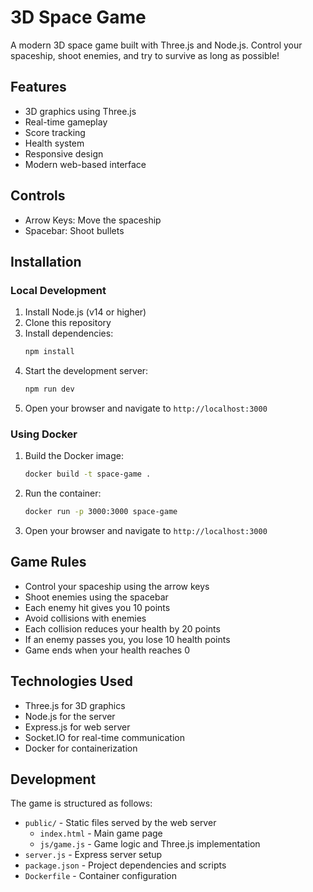 # 3D Space Game

A modern 3D space game built with Three.js and Node.js. Control your spaceship, shoot enemies, and try to survive as long as possible!

## Features

- 3D graphics using Three.js
- Real-time gameplay
- Score tracking
- Health system
- Responsive design
- Modern web-based interface

## Controls

- Arrow Keys: Move the spaceship
- Spacebar: Shoot bullets

## Installation

### Local Development

1. Install Node.js (v14 or higher)
2. Clone this repository
3. Install dependencies:
   ```bash
   npm install
   ```
4. Start the development server:
   ```bash
   npm run dev
   ```
5. Open your browser and navigate to `http://localhost:3000`

### Using Docker

1. Build the Docker image:
   ```bash
   docker build -t space-game .
   ```
2. Run the container:
   ```bash
   docker run -p 3000:3000 space-game
   ```
3. Open your browser and navigate to `http://localhost:3000`

## Game Rules

- Control your spaceship using the arrow keys
- Shoot enemies using the spacebar
- Each enemy hit gives you 10 points
- Avoid collisions with enemies
- Each collision reduces your health by 20 points
- If an enemy passes you, you lose 10 health points
- Game ends when your health reaches 0

## Technologies Used

- Three.js for 3D graphics
- Node.js for the server
- Express.js for web server
- Socket.IO for real-time communication
- Docker for containerization

## Development

The game is structured as follows:
- `public/` - Static files served by the web server
  - `index.html` - Main game page
  - `js/game.js` - Game logic and Three.js implementation
- `server.js` - Express server setup
- `package.json` - Project dependencies and scripts
- `Dockerfile` - Container configuration 